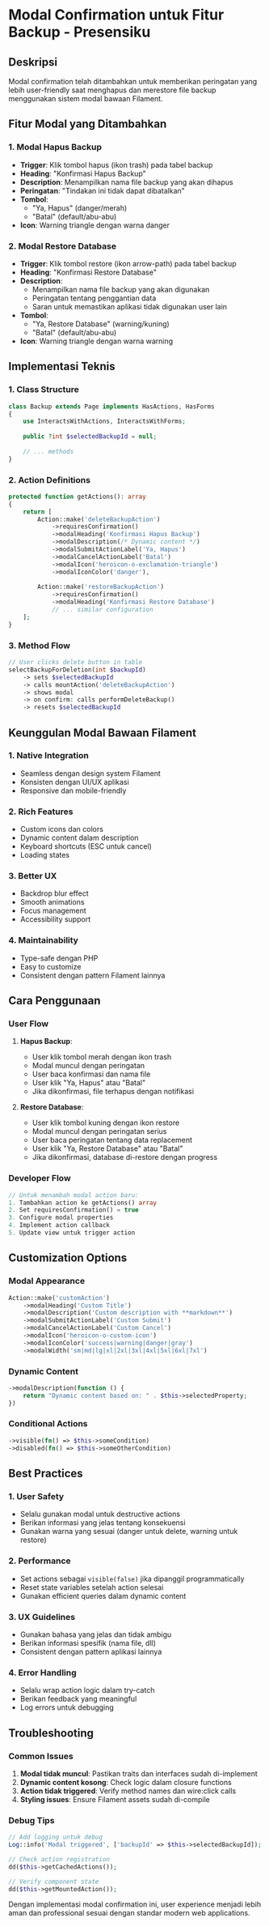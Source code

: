 # Modal Confirmation untuk Fitur Backup - Presensiku

## Deskripsi
Modal confirmation telah ditambahkan untuk memberikan peringatan yang lebih user-friendly saat menghapus dan merestore file backup menggunakan sistem modal bawaan Filament.

## Fitur Modal yang Ditambahkan

### 1. Modal Hapus Backup
- **Trigger**: Klik tombol hapus (ikon trash) pada tabel backup
- **Heading**: "Konfirmasi Hapus Backup"
- **Description**: Menampilkan nama file backup yang akan dihapus
- **Peringatan**: "Tindakan ini tidak dapat dibatalkan"
- **Tombol**: 
  - "Ya, Hapus" (danger/merah)
  - "Batal" (default/abu-abu)
- **Icon**: Warning triangle dengan warna danger

### 2. Modal Restore Database
- **Trigger**: Klik tombol restore (ikon arrow-path) pada tabel backup
- **Heading**: "Konfirmasi Restore Database"
- **Description**: 
  - Menampilkan nama file backup yang akan digunakan
  - Peringatan tentang penggantian data
  - Saran untuk memastikan aplikasi tidak digunakan user lain
- **Tombol**: 
  - "Ya, Restore Database" (warning/kuning)
  - "Batal" (default/abu-abu)
- **Icon**: Warning triangle dengan warna warning

## Implementasi Teknis

### 1. Class Structure
```php
class Backup extends Page implements HasActions, HasForms
{
    use InteractsWithActions, InteractsWithForms;
    
    public ?int $selectedBackupId = null;
    
    // ... methods
}
```

### 2. Action Definitions
```php
protected function getActions(): array
{
    return [
        Action::make('deleteBackupAction')
            ->requiresConfirmation()
            ->modalHeading('Konfirmasi Hapus Backup')
            ->modalDescription(/* Dynamic content */)
            ->modalSubmitActionLabel('Ya, Hapus')
            ->modalCancelActionLabel('Batal')
            ->modalIcon('heroicon-o-exclamation-triangle')
            ->modalIconColor('danger'),
            
        Action::make('restoreBackupAction')
            ->requiresConfirmation()
            ->modalHeading('Konfirmasi Restore Database')
            // ... similar configuration
    ];
}
```

### 3. Method Flow
```php
// User clicks delete button in table
selectBackupForDeletion(int $backupId)
    -> sets $selectedBackupId
    -> calls mountAction('deleteBackupAction')
    -> shows modal
    -> on confirm: calls performDeleteBackup()
    -> resets $selectedBackupId
```

## Keunggulan Modal Bawaan Filament

### 1. **Native Integration**
- Seamless dengan design system Filament
- Konsisten dengan UI/UX aplikasi
- Responsive dan mobile-friendly

### 2. **Rich Features**
- Custom icons dan colors
- Dynamic content dalam description
- Keyboard shortcuts (ESC untuk cancel)
- Loading states

### 3. **Better UX**
- Backdrop blur effect
- Smooth animations
- Focus management
- Accessibility support

### 4. **Maintainability**
- Type-safe dengan PHP
- Easy to customize
- Consistent dengan pattern Filament lainnya

## Cara Penggunaan

### User Flow
1. **Hapus Backup**:
   - User klik tombol merah dengan ikon trash
   - Modal muncul dengan peringatan
   - User baca konfirmasi dan nama file
   - User klik "Ya, Hapus" atau "Batal"
   - Jika dikonfirmasi, file terhapus dengan notifikasi

2. **Restore Database**:
   - User klik tombol kuning dengan ikon restore
   - Modal muncul dengan peringatan serius
   - User baca peringatan tentang data replacement
   - User klik "Ya, Restore Database" atau "Batal"
   - Jika dikonfirmasi, database di-restore dengan progress

### Developer Flow
```php
// Untuk menambah modal action baru:
1. Tambahkan action ke getActions() array
2. Set requiresConfirmation() = true
3. Configure modal properties
4. Implement action callback
5. Update view untuk trigger action
```

## Customization Options

### Modal Appearance
```php
Action::make('customAction')
    ->modalHeading('Custom Title')
    ->modalDescription('Custom description with **markdown**')
    ->modalSubmitActionLabel('Custom Submit')
    ->modalCancelActionLabel('Custom Cancel')
    ->modalIcon('heroicon-o-custom-icon')
    ->modalIconColor('success|warning|danger|gray')
    ->modalWidth('sm|md|lg|xl|2xl|3xl|4xl|5xl|6xl|7xl')
```

### Dynamic Content
```php
->modalDescription(function () {
    return "Dynamic content based on: " . $this->selectedProperty;
})
```

### Conditional Actions
```php
->visible(fn() => $this->someCondition)
->disabled(fn() => $this->someOtherCondition)
```

## Best Practices

### 1. **User Safety**
- Selalu gunakan modal untuk destructive actions
- Berikan informasi yang jelas tentang konsekuensi
- Gunakan warna yang sesuai (danger untuk delete, warning untuk restore)

### 2. **Performance**
- Set actions sebagai `visible(false)` jika dipanggil programmatically
- Reset state variables setelah action selesai
- Gunakan efficient queries dalam dynamic content

### 3. **UX Guidelines**
- Gunakan bahasa yang jelas dan tidak ambigu
- Berikan informasi spesifik (nama file, dll)
- Consistent dengan pattern aplikasi lainnya

### 4. **Error Handling**
- Selalu wrap action logic dalam try-catch
- Berikan feedback yang meaningful
- Log errors untuk debugging

## Troubleshooting

### Common Issues
1. **Modal tidak muncul**: Pastikan traits dan interfaces sudah di-implement
2. **Dynamic content kosong**: Check logic dalam closure functions
3. **Action tidak triggered**: Verify method names dan wire:click calls
4. **Styling issues**: Ensure Filament assets sudah di-compile

### Debug Tips
```php
// Add logging untuk debug
Log::info('Modal triggered', ['backupId' => $this->selectedBackupId]);

// Check action registration
dd($this->getCachedActions());

// Verify component state
dd($this->getMountedAction());
```

Dengan implementasi modal confirmation ini, user experience menjadi lebih aman dan professional sesuai dengan standar modern web applications.
